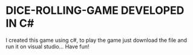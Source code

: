 # DICE-ROLLING-GAME DEVELOPED IN C#

I created this game using c#, to play the game just download the file and run it on visual studio...
Have fun!
